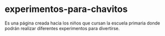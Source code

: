 # experimentos-para-chavitos
Es una página creada hacia los niños que cursan la escuela primaria donde podrán realizar diferentes experimentos para divertirse.

